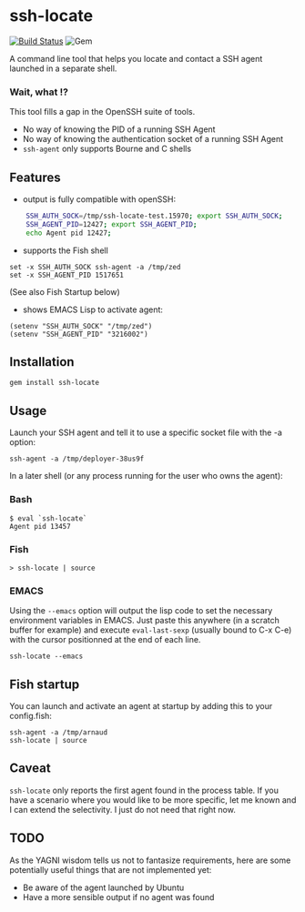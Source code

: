 ssh-locate
==========
[![Build Status](https://secure.travis-ci.org/ameuret/ssh-locate.png)](http://travis-ci.org/ameuret/ssh-locate)
![Gem](https://img.shields.io/gem/dt/ssh-locate?label=RubygemsDL&logo=ruby&logoColor=red)

  A command line tool that helps you locate and contact a SSH agent launched in a separate shell.


### Wait, what ⁉️

This tool fills a gap in the OpenSSH suite of tools.

  * No way of knowing the PID of a running SSH Agent
  * No way of knowing the authentication socket of a running SSH Agent
  * `ssh-agent` only supports Bourne and C shells

Features
--------
  - output is fully compatible with openSSH:

``` bash
    SSH_AUTH_SOCK=/tmp/ssh-locate-test.15970; export SSH_AUTH_SOCK;
    SSH_AGENT_PID=12427; export SSH_AGENT_PID;
    echo Agent pid 12427;
```

  - supports the Fish shell

``` fish
set -x SSH_AUTH_SOCK ssh-agent -a /tmp/zed
set -x SSH_AGENT_PID 1517651
```

(See also Fish Startup below)

  - shows EMACS Lisp to activate agent:
  
``` emacs-lisp
(setenv "SSH_AUTH_SOCK" "/tmp/zed")
(setenv "SSH_AGENT_PID" "3216002")
```

Installation
------------
  
    gem install ssh-locate
  
Usage
-----
  
Launch your SSH agent and tell it to use a specific socket file with the -a option:

    ssh-agent -a /tmp/deployer-38us9f

In a later shell (or any process running for the user who owns the agent):

### Bash

    $ eval `ssh-locate`
    Agent pid 13457
    
### Fish

    > ssh-locate | source

### EMACS

Using the `--emacs` option will output the lisp code to set the necessary environment variables in EMACS.
Just paste this anywhere (in a scratch buffer for example) and execute `eval-last-sexp` (usually bound to C-x C-e)
with the cursor positionned at the end of each line.
    
    ssh-locate --emacs

Fish startup
------------

You can launch and activate an agent at startup by adding this to your config.fish:

    ssh-agent -a /tmp/arnaud
    ssh-locate | source

Caveat
------

`ssh-locate` only reports the first agent found in the process table. If you have a scenario where you would like to be more specific, let me known and I can extend the selectivity. I just do not need that right now.

TODO
----
As the YAGNI wisdom tells us not to fantasize requirements, here are some potentially useful things that are not implemented yet:

  - Be aware of the agent launched by Ubuntu
  - Have a more sensible output if no agent was found
